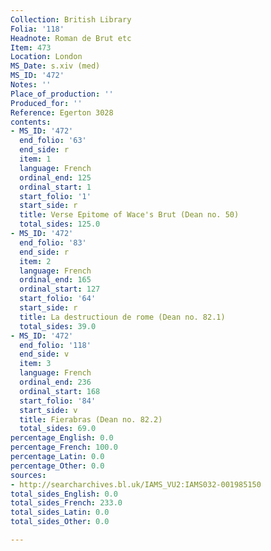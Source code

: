 ```yaml
---
Collection: British Library
Folia: '118'
Headnote: Roman de Brut etc
Item: 473
Location: London
MS_Date: s.xiv (med)
MS_ID: '472'
Notes: ''
Place_of_production: ''
Produced_for: ''
Reference: Egerton 3028
contents:
- MS_ID: '472'
  end_folio: '63'
  end_side: r
  item: 1
  language: French
  ordinal_end: 125
  ordinal_start: 1
  start_folio: '1'
  start_side: r
  title: Verse Epitome of Wace's Brut (Dean no. 50)
  total_sides: 125.0
- MS_ID: '472'
  end_folio: '83'
  end_side: r
  item: 2
  language: French
  ordinal_end: 165
  ordinal_start: 127
  start_folio: '64'
  start_side: r
  title: La destructioun de rome (Dean no. 82.1)
  total_sides: 39.0
- MS_ID: '472'
  end_folio: '118'
  end_side: v
  item: 3
  language: French
  ordinal_end: 236
  ordinal_start: 168
  start_folio: '84'
  start_side: v
  title: Fierabras (Dean no. 82.2)
  total_sides: 69.0
percentage_English: 0.0
percentage_French: 100.0
percentage_Latin: 0.0
percentage_Other: 0.0
sources:
- http://searcharchives.bl.uk/IAMS_VU2:IAMS032-001985150
total_sides_English: 0.0
total_sides_French: 233.0
total_sides_Latin: 0.0
total_sides_Other: 0.0

---
```

